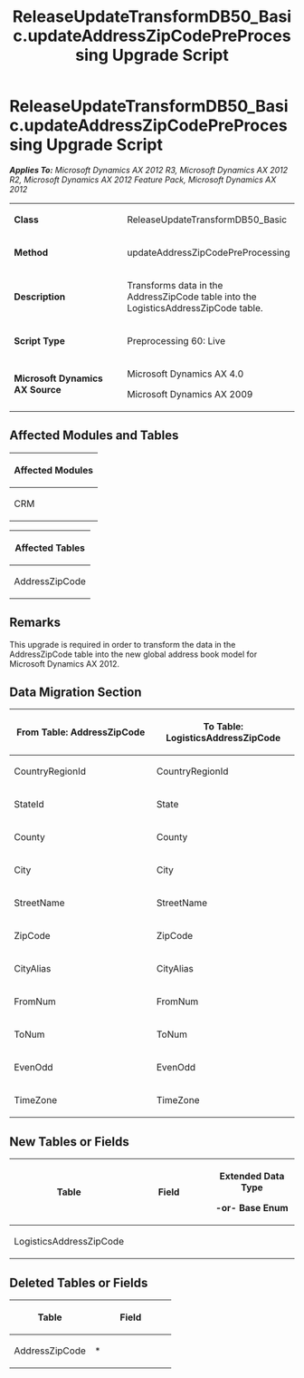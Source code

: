 ﻿---
title: ReleaseUpdateTransformDB50_Basic.updateAddressZipCodePreProcessing Upgrade Script
TOCTitle: ReleaseUpdateTransformDB50_Basic.updateAddressZipCodePreProcessing Upgrade Script
ms:assetid: 00e464c1-e63c-de81-6abf-d0fc6fa18826
ms:mtpsurl: https://msdn.microsoft.com/en-us/library/JJ684613(v=AX.60)
ms:contentKeyID: 49706310
ms.date: 05/18/2015
mtps_version: v=AX.60
---

# ReleaseUpdateTransformDB50\_Basic.updateAddressZipCodePreProcessing Upgrade Script 


_**Applies To:** Microsoft Dynamics AX 2012 R3, Microsoft Dynamics AX 2012 R2, Microsoft Dynamics AX 2012 Feature Pack, Microsoft Dynamics AX 2012_

<table>
<colgroup>
<col style="width: 50%" />
<col style="width: 50%" />
</colgroup>
<tbody>
<tr class="odd">
<td><p><strong>Class</strong></p></td>
<td><p>ReleaseUpdateTransformDB50_Basic</p></td>
</tr>
<tr class="even">
<td><p><strong>Method</strong></p></td>
<td><p>updateAddressZipCodePreProcessing</p></td>
</tr>
<tr class="odd">
<td><p><strong>Description</strong></p></td>
<td><p>Transforms data in the AddressZipCode table into the LogisticsAddressZipCode table.</p></td>
</tr>
<tr class="even">
<td><p><strong>Script Type</strong></p></td>
<td><p>Preprocessing 60: Live</p></td>
</tr>
<tr class="odd">
<td><p><strong>Microsoft Dynamics AX Source</strong></p></td>
<td><p>Microsoft Dynamics AX 4.0</p>
<p>Microsoft Dynamics AX 2009</p></td>
</tr>
</tbody>
</table>


## Affected Modules and Tables

<table>
<colgroup>
<col style="width: 100%" />
</colgroup>
<thead>
<tr class="header">
<th><p>Affected Modules</p></th>
</tr>
</thead>
<tbody>
<tr class="odd">
<td><p>CRM</p></td>
</tr>
</tbody>
</table>


<table>
<colgroup>
<col style="width: 100%" />
</colgroup>
<thead>
<tr class="header">
<th><p>Affected Tables</p></th>
</tr>
</thead>
<tbody>
<tr class="odd">
<td><p>AddressZipCode</p></td>
</tr>
</tbody>
</table>


## Remarks

This upgrade is required in order to transform the data in the AddressZipCode table into the new global address book model for Microsoft Dynamics AX 2012.

## Data Migration Section

<table>
<colgroup>
<col style="width: 50%" />
<col style="width: 50%" />
</colgroup>
<thead>
<tr class="header">
<th><p>From Table: AddressZipCode</p></th>
<th><p>To Table: LogisticsAddressZipCode</p></th>
</tr>
</thead>
<tbody>
<tr class="odd">
<td><p>CountryRegionId</p></td>
<td><p>CountryRegionId</p></td>
</tr>
<tr class="even">
<td><p>StateId</p></td>
<td><p>State</p></td>
</tr>
<tr class="odd">
<td><p>County</p></td>
<td><p>County</p></td>
</tr>
<tr class="even">
<td><p>City</p></td>
<td><p>City</p></td>
</tr>
<tr class="odd">
<td><p>StreetName</p></td>
<td><p>StreetName</p></td>
</tr>
<tr class="even">
<td><p>ZipCode</p></td>
<td><p>ZipCode</p></td>
</tr>
<tr class="odd">
<td><p>CityAlias</p></td>
<td><p>CityAlias</p></td>
</tr>
<tr class="even">
<td><p>FromNum</p></td>
<td><p>FromNum</p></td>
</tr>
<tr class="odd">
<td><p>ToNum</p></td>
<td><p>ToNum</p></td>
</tr>
<tr class="even">
<td><p>EvenOdd</p></td>
<td><p>EvenOdd</p></td>
</tr>
<tr class="odd">
<td><p>TimeZone</p></td>
<td><p>TimeZone</p></td>
</tr>
</tbody>
</table>


## New Tables or Fields

<table>
<colgroup>
<col style="width: 33%" />
<col style="width: 33%" />
<col style="width: 33%" />
</colgroup>
<thead>
<tr class="header">
<th><p>Table</p></th>
<th><p>Field</p></th>
<th><p>Extended Data Type</p>
<p>-or- Base Enum</p></th>
</tr>
</thead>
<tbody>
<tr class="odd">
<td><p>LogisticsAddressZipCode</p></td>
<td><p></p></td>
<td><p></p></td>
</tr>
</tbody>
</table>


## Deleted Tables or Fields

<table>
<colgroup>
<col style="width: 50%" />
<col style="width: 50%" />
</colgroup>
<thead>
<tr class="header">
<th><p>Table</p></th>
<th><p>Field</p></th>
</tr>
</thead>
<tbody>
<tr class="odd">
<td><p>AddressZipCode</p></td>
<td><p>*</p></td>
</tr>
</tbody>
</table>

  


